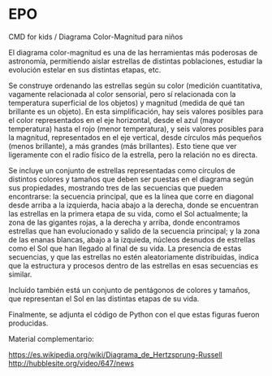 # EPO
CMD for kids / Diagrama Color-Magnitud para niños

El diagrama color-magnitud es una de las herramientas más poderosas de astronomía, permitiendo aislar estrellas de distintas poblaciones, estudiar la evolución estelar en sus distintas etapas, etc. 

Se construye ordenando las estrellas según su color (medición cuantitativa, vagamente relacionada al color sensorial, pero sí relacionada con la temperatura superficial de los objetos) y magnitud (medida de qué tan brillante es un objeto). En esta simplificación, hay seis valores posibles para el color representados en el eje horizontal, desde el azul (mayor temperatura) hasta el rojo (menor temperatura), y seis valores posibles para la magnitud, representados en el eje vertical, desde círculos más pequeños (menos brillante), a más grandes (más brillantes). Esto tiene que ver ligeramente con el radio físico de la estrella, pero la relación no es directa. 

Se incluye un conjunto de estrellas representadas como círculos de distintos colores y tamaños que deben ser puestas en el diagrama según sus propiedades, mostrando tres de las secuencias que pueden encontrarse: la secuencia principal, que es la línea que corre en diagonal desde arriba a la izquierda, hacia abajo a la derecha, donde se encuentran las estrellas en la primera etapa de su vida, como el Sol actualmente; la zona de las gigantes rojas, a la derecha y arriba, donde encontramos estrellas que han evolucionado y salido de la secuencia principal; y la zona de las enanas blancas, abajo a la izquieda, núcleos desnudos de estrellas como el Sol que han llegado al final de su vida. La presencia de estas secuencias, y que las estrellas no estén aleatoriamente distribuidas, indica que la estructura y procesos dentro de las estrellas en esas secuencias es similar.

Incluído también está un conjunto de pentágonos de colores y tamaños, que representan el Sol en las distintas etapas de su vida. 

Finalmente, se adjunta el código de Python con el que estas figuras fueron producidas.

Material complementario:

https://es.wikipedia.org/wiki/Diagrama_de_Hertzsprung-Russell
http://hubblesite.org/video/647/news